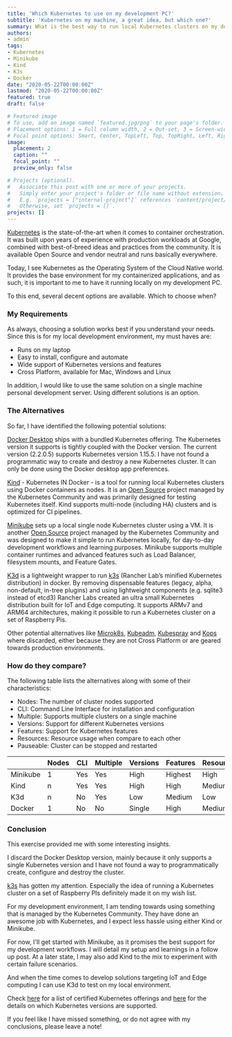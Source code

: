 ```yaml
---
title: 'Which Kubernetes to use on my development PC?'
subtitle: 'Kubernetes on my machine, a great idea, but which one?'
summary: What is the best way to run local Kubernetes clusters on my developer machine? Taking a look at Docker vs Kind vs Minikube vs K3d.
authors:
- admin
tags:
- Kubernetes
- Minikube
- Kind
- K3s
- Docker
date: "2020-05-22T00:00:00Z"
lastmod: "2020-05-22T00:00:00Z"
featured: true
draft: false

# Featured image
# To use, add an image named `featured.jpg/png` to your page's folder.
# Placement options: 1 = Full column width, 2 = Out-set, 3 = Screen-width
# Focal point options: Smart, Center, TopLeft, Top, TopRight, Left, Right, BottomLeft, Bottom, BottomRight
image:
  placement: 2
  caption: ""
  focal_point: ""
  preview_only: false

# Projects (optional).
#   Associate this post with one or more of your projects.
#   Simply enter your project's folder or file name without extension.
#   E.g. `projects = ["internal-project"]` references `content/project/deep-learning/index.md`.
#   Otherwise, set `projects = []`.
projects: []
---
```


[Kubernetes](https://kubernetes.io) is the state-of-the-art when it comes to container orchestration.  
It was built upon years of experience with production workloads at Google, combined with best-of-breed ideas and practices from the community.
It is available Open Source and vendor neutral and runs basically everywhere.

Today, I see Kubernetes as the Operating System of the Cloud Native world.  
It provides the base environment for my containerized applications, and as such, it is important to me to have it running locally on my development PC.

To this end, several decent options are available. Which to choose when?

### My Requirements

As always, choosing a solution works best if you understand your needs.
Since this is for my local development environment, my must haves are:
* Runs on my laptop
* Easy to install, configure and automate
* Wide support of Kubernetes versions and features
* Cross Platform, available for Mac, Windows and Linux

In addition, I would like to use the same solution on a single machine personal development server.
Using different solutions is an option.

### The Alternatives

So far, I have identified the following potential solutions:

[Docker Desktop](https://www.docker.com/blog/kubernetes-is-now-available-in-docker-desktop-stable-channel/) ships with a bundled Kubernetes offering.
The Kubernetes version it supports is tightly coupled with the Docker version. The current version (2.2.0.5) supports Kubernetes version 1.15.5.
I have not found a programmatic way to create and destroy a new Kubernetes cluster. 
It can only be done using the Docker desktop app preferences.

[Kind](https://kind.sigs.k8s.io) - Kubernetes IN Docker - is a tool for running local Kubernetes clusters using Docker containers as nodes.
It is an [Open Source](https://github.com/kubernetes-sigs/kind) project managed by the Kubernetes Community and was primarily designed for testing Kubernetes itself.
Kind supports multi-node (including HA) clusters and is optimized for CI pipelines. 

[Minikube](https://minikube.sigs.k8s.io/docs/) sets up a local single node Kubernetes cluster using a VM.
It is another [Open Source](https://github.com/kubernetes/minikube) project managed by the Kubernetes Community and was designed to make it simple to run Kubernetes locally, for day-to-day development workflows and learning purposes.
Minikube supports multiple container runtimes and advanced features such as Load Balancer, filesystem mounts, and Feature Gates.

[K3d](https://k3d.io) is a lightweight wrapper to run [k3s](https://k3s.io) (Rancher Lab’s minified Kubernetes distribution) in docker.
By removing dispensable features (legacy, alpha, non-default, in-tree plugins) and using lightweight components (e.g. sqlite3 instead of etcd3) Rancher Labs created an ultra small Kubernetes distribution built for IoT and Edge computing. It supports ARMv7 and ARM64 architectures, making it possible to run a Kubernetes cluster on a set of Raspberry Pis.

Other potential alternatives like [Microk8s](https://microk8s.io), [Kubeadm](https://kubernetes.io/docs/reference/setup-tools/kubeadm/kubeadm/), [Kubespray](https://kubespray.io) and [Kops](https://kops.sigs.k8s.io) where discarded, either because they are not Cross Platform or are geared towards production environments.
  

### How do they compare?

The following table lists the alternatives along with some of their characteristics:
* Nodes: The number of cluster nodes supported
* CLI: Command Line Interface for installation and configuration
* Multiple: Supports multiple clusters on a single machine
* Versions: Support for different Kubernetes versions
* Features: Support for Kubernetes features
* Resources: Resource usage when compare to each other
* Pauseable: Cluster can be stopped and restarted


|           | Nodes | CLI   | Multiple | Versions | Features | Resources | Pauseable |
|---------- | ----- | ----- | -------- | -------- | -------- | --------- | --------- | 
| Minikube  |  1    |  Yes  | Yes      | High     | Highest  | High      | Yes       |
| Kind      |  n    |  Yes  | Yes      | High     | High     | Medium    | No        |
| K3d       |  n    |  No   | Yes      | Low      | Medium   | Low       | No        |
| Docker    |  1    |  No   | No       | Single   | High     | Medium    | No        |


### Conclusion

This exercise provided me with some interesting insights.

I discard the Docker Desktop version, mainly because it only supports a single Kubernetes version and I have not found a way to programmatically create, configure and destroy the cluster.

[k3s](https://k3s.io) has gotten my attention. Especially the idea of running a Kubernetes cluster on a set of Raspberry PIs definitely made it on my wish list.

For my development environment, I am tending towards using something that is managed by the Kubernetes Community. 
They have done an awesome job with Kubernetes, and I expect less hassle using either Kind or Minikube.

For now, I'll get started with Minikube, as it promises the best support for my development workflows.
I will detail my setup and learnings in a follow up post.
At a later state, I may also add Kind to the mix to experiment with certain failure scenarios.

And when the time comes to develop solutions targeting IoT and Edge computing I can use K3d to test on my local environment.

Check [here](https://github.com/cncf/k8s-conformance) for a list of certified Kubernetes offerings and [here](https://docs.google.com/spreadsheets/d/1LxSqBzjOxfGx3cmtZ4EbB_BGCxT_wlxW_xgHVVa23es/edit#gid=0) for the details on which Kubernetes versions are supported.

If you feel like I have missed something, or do not agree with my conclusions, please leave a note!

